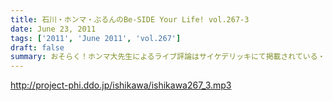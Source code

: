 ```yaml
---
title: 石川・ホンマ・ぶるんのBe-SIDE Your Life! vol.267-3
date: June 23, 2011
tags: ['2011', 'June 2011', 'vol.267']
draft: false
summary: おそらく！ホンマ大先生によるライブ評論はサイケデリッキにて掲載されている・・・でしょうか！？やたらと「氷室」さんと「布袋」さんを間違えたことにマジ反省していました～～NAMAE
---
```


http://project-phi.ddo.jp/ishikawa/ishikawa267_3.mp3